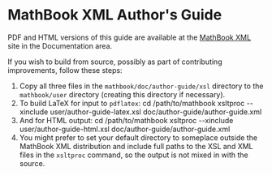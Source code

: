 MathBook XML Author's Guide
===========================

PDF and HTML versions of this guide are available at the [MathBook XML](http://mathbook.pugetsound.edu) site in the Documentation area.

If you wish to build from source, possibly as part of contributing improvements, follow these steps:

1.  Copy all three files in the `mathbook/doc/author-guide/xsl` directory to the `mathbook/user` directory (creating this directory if necessary).
1.  To build LaTeX for input to `pdflatex`:
        cd /path/to/mathbook
        xsltproc --xinclude user/author-guide-latex.xsl doc/author-guide/author-guide.xml
1.  And for HTML output:
        cd /path/to/mathbook
        xsltproc --xinclude user/author-guide-html.xsl doc/author-guide/author-guide.xml
1.  You might prefer to set your default directory to someplace outside the MathBook XML distribution and include full paths to the XSL and XML files in the `xsltproc` command, so the output is not mixed in with the source.
